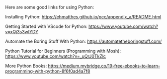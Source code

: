 
Here are some good links for using Python:

Installing Python:
https://ehmatthes.github.io/pcc/appendix_a/README.html

Getting Started with VScode for Python:
https://www.youtube.com/watch?v=xQj3s3wIYDY

Automate the Boring Stuff With Python:
https://automatetheboringstuff.com/

Python Tutorial for Beginners (Programming with Mosh):
https://www.youtube.com/watch?v=_uQrJ0TkZlc

More Python Books: 
https://medium.mybridge.co/19-free-ebooks-to-learn-programming-with-python-8f6f0ad4a7f8

